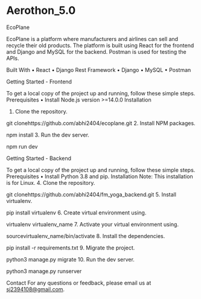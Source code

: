 # Aerothon_5.0

EcoPlane

EcoPlane is a platform where manufacturers and airlines can sell and recycle their old products. The platform is built using React for the frontend and Django and MySQL for the backend. Postman is used for testing the APIs.

Built With
• React
• Django Rest Framework
• Django
• MySQL
• Postman

Getting Started - Frontend

To get a local copy of the project up and running, follow these simple steps.
Prerequisites
• Install Node.js version >=14.0.0
Installation

1. Clone the repository.

git clonehttps://github.com/abhi2404/ecoplane.git 2. Install NPM packages.

npm install 3. Run the dev server.

npm run dev

Getting Started - Backend

To get a local copy of the project up and running, follow these simple steps.
Prerequisites
• Install Python 3.8 and pip.
Installation
Note: This installation is for Linux. 4. Clone the repository.

git clonehttps://github.com/abhi2404/fm_yoga_backend.git 5. Install virtualenv.

pip install virtualenv 6. Create virtual environment using.

virtualenv virtualenv_name 7. Activate your virtual environment using.

sourcevirtualenv_name/bin/activate 8. Install the dependencies.

pip install -r requirements.txt 9. Migrate the project.

python3 manage.py migrate 10. Run the dev server.

python3 manage.py runserver

Contact
For any questions or feedback, please email us at sj2394108@gmail.com.
